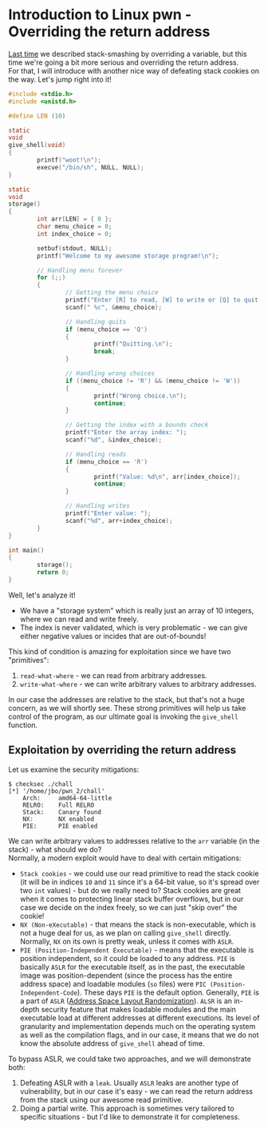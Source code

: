 # Introduction to Linux pwn - Overriding the return address

[Last time](https://github.com/yo-yo-yo-jbo/linux_pwn_intro) we described stack-smashing by overriding a variable, but this time we're going a bit more serious and overriding the return address.  
For that, I will introduce with another nice way of defeating stack cookies on the way. Let's jump right into it!

```c
#include <stdio.h>
#include <unistd.h>

#define LEN (10)

static
void
give_shell(void)
{
        printf("woot!\n");
        execve("/bin/sh", NULL, NULL);
}

static
void
storage()
{
        int arr[LEN] = { 0 };
        char menu_choice = 0;
        int index_choice = 0;

        setbuf(stdout, NULL);
        printf("Welcome to my awesome storage program!\n");

        // Handling menu forever
        for (;;)
        {
                // Getting the menu choice
                printf("Enter [R] to read, [W] to write or [Q] to quit: ");
                scanf(" %c", &menu_choice);

                // Handling quits
                if (menu_choice == 'Q')
                {
                        printf("Quitting.\n");
                        break;
                }

                // Handling wrong choices
                if ((menu_choice != 'R') && (menu_choice != 'W'))
                {
                        printf("Wrong choice.\n");
                        continue;
                }

                // Getting the index with a bounds check
                printf("Enter the array index: ");
                scanf("%d", &index_choice);

                // Handling reads
                if (menu_choice == 'R')
                {
                        printf("Value: %d\n", arr[index_choice]);
                        continue;
                }

                // Handling writes
                printf("Enter value: ");
                scanf("%d", arr+index_choice);
        }
}

int main()
{
        storage();
        return 0;
}
```

Well, let's analyze it!
- We have a "storage system" which is really just an array of 10 integers, where we can read and write freely.
- The index is never validated, which is very problematic - we can give either negative values or incides that are out-of-bounds!

This kind of condition is amazing for exploitation since we have two "primitives":
1. `read-what-where` - we can read from arbitrary addresses.
2. `write-what-where` - we can write arbitrary values to arbitrary addresses.

In our case the addresses are relative to the stack, but that's not a huge concern, as we will shortly see.
These strong primitives will help us take control of the program, as our ultimate goal is invoking the `give_shell` function.

## Exploitation by overriding the return address
Let us examine the security mitigations:

```shell
$ checksec ./chall
[*] '/home/jbo/pwn_2/chall'
    Arch:     amd64-64-little
    RELRO:    Full RELRO
    Stack:    Canary found
    NX:       NX enabled
    PIE:      PIE enabled
```

We can write arbitrary values to addresses relative to the `arr` variable (in the stack) - what should we do?  
Normally, a modern exploit would have to deal with certain mitigations:
- `Stack cookies` - we could use our read primitive to read the stack cookie (it will be in indices `10` and `11` since it's a 64-bit value, so it's spread over two `int` values) - but do we really need to? Stack cookies are great when it comes to protecting linear stack buffer overflows, but in our case we decide on the index freely, so we can just "skip over" the cookie!
- `NX (Non-eXecutable)` - that means the stack is non-executable, which is not a huge deal for us, as we plan on calling `give_shell` directly. Normally, `NX` on its own is pretty weak, unless it comes with `ASLR`.
- `PIE (Position-Independent Executable)` - means that the executable is position independent, so it could be loaded to any address. `PIE` is basically `ASLR` for the executable itself, as in the past, the executable image was position-dependent (since the process has the entire address space) and loadable modules (`so` files) were `PIC (Position-Independent-Code`). These days `PIE` is the default option. Generally, `PIE` is a part of `ASLR` ([Address Space Layout Randomization](https://en.wikipedia.org/wiki/Address_space_layout_randomization)). `ALSR` is an in-depth security feature that makes loadable modules and the main executable load at different addresses at different executions. Its level of granularity and implementation depends much on the operating system as well as the compilation flags, and in our case, it means that we do not know the absolute address of `give_shell` ahead of time.

To bypass ASLR, we could take two approaches, and we will demonstrate both:
1. Defeating ASLR with a `leak`. Usually `ASLR` leaks are another type of vulnerability, but in our case it's easy - we can read the return address from the stack using our awesome read primitive.
2. Doing a partial write. This approach is sometimes very tailored to specific situations - but I'd like to demonstrate it for completeness.


